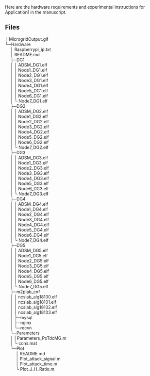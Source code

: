 Here are the hardware requirements and experimental instructions for Application1 in the manuscript.

## Files

│ MicrogridOutput.gif  
└─Hardware  
&emsp;   │  Raspberrypi_ip.txt  
&emsp;   │  README.md  
&emsp;   ├─DG1  
&emsp;   │  │ ADSM_DG1.elf  
&emsp;   │  │ Node1_DG1.elf  
&emsp;   │  │ Node2_DG1.elf  
&emsp;   │  │ Node3_DG1.elf  
&emsp;   │  │ Node4_DG1.elf  
&emsp;   │  │ Node5_DG1.elf  
&emsp;   │  │ Node6_DG1.elf   
&emsp;   │  └ Node7_DG1.elf  
&emsp;   ├─DG2  
&emsp;   │  │  ADSM_DG2.elf  
&emsp;   │  │ Node1_DG2.elf  
&emsp;   │  │ Node2_DG2.elf  
&emsp;   │  │ Node3_DG2.elf  
&emsp;   │  │ Node4_DG2.elf  
&emsp;   │  │ Node5_DG2.elf  
&emsp;   │  │ Node6_DG2.elf  
&emsp;   │  └ Node7_DG2.elf  
&emsp;   ├─DG3  
&emsp;   │  │ ADSM_DG3.elf  
&emsp;   │  │ Node1_DG3.elf  
&emsp;   │  │ Node2_DG3.elf  
&emsp;   │  │ Node3_DG3.elf  
&emsp;   │  │ Node4_DG3.elf  
&emsp;   │  │ Node5_DG3.elf  
&emsp;   │  │ Node6_DG3.elf  
&emsp;   │  └ Node7_DG3.elf     
&emsp;   ├─DG4  
&emsp;   │  │ ADSM_DG4.elf  
&emsp;   │  │ Node1_DG4.elf  
&emsp;   │  │ Node2_DG4.elf  
&emsp;   │  │ Node3_DG4.elf  
&emsp;   │  │ Node4_DG4.elf  
&emsp;   │  │ Node5_DG4.elf  
&emsp;   │  │ Node6_DG4.elf  
&emsp;   │  └ Node7_DG4.elf       
&emsp;   ├─DG5  
&emsp;   │  │ ADSM_DG5.elf  
&emsp;   │  │ Node1_DG5.elf  
&emsp;   │  │ Node2_DG5.elf  
&emsp;   │  │ Node3_DG5.elf  
&emsp;   │  │ Node4_DG5.elf  
&emsp;   │  │ Node5_DG5.elf  
&emsp;   │  │ Node6_DG5.elf  
&emsp;   │  └ Node7_DG5.elf     
&emsp;   ├─m2plab_cnf  
&emsp;   │  │  ncslab_alg18100.elf  
&emsp;   │  │  ncslab_alg18101.elf  
&emsp;   │  │  ncslab_alg18102.elf  
&emsp;   │  │  ncslab_alg18103.elf  
&emsp;   │  ├─mysql  
&emsp;   │  ├─nginx  
&emsp;   │  └─recvn      
&emsp;   └─Parameters  
&emsp;   │  |  Parameters_PoTdcMG.m  
&emsp;   │  └  cons.mat  
&emsp;   └─Plot  
&emsp;   &emsp;   │  README.md  
&emsp;   &emsp;   │  Plot_attack_signal.m  
&emsp;   &emsp;   │  Plot_attack_time.m  
&emsp;   &emsp;   └  Plot_J_H_Ratio.m


